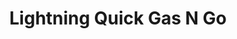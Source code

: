 ---
title: "Lightning Quick Gas N Go"
url: /three-rivers/lightning-quick-gas-n-go/
shop: Lebensmittel
---